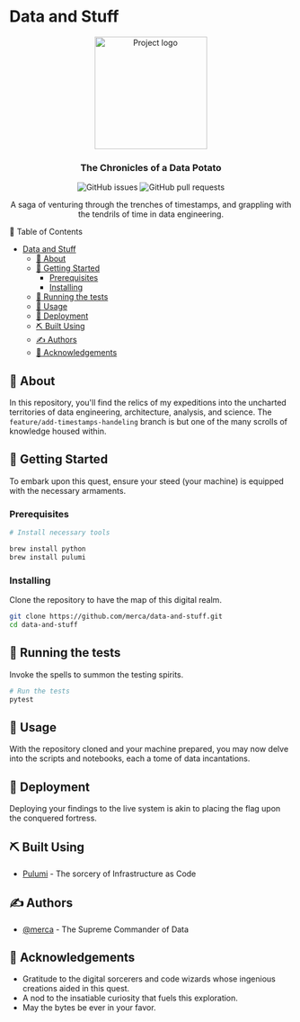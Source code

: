 # Data and Stuff

<p align="center">
  <a href="https://github.com/merca/data-and-stuff" rel="noopener">
 <img width=200px height=200px src="https://i.imgur.com/6wj0hh6.jpg" alt="Project logo"></a>
</p>

<h3 align="center">The Chronicles of a Data Potato</h3>

<div align="center">

![GitHub issues](https://img.shields.io/github/issues/merca/data-and-stuff)
![GitHub pull requests](https://img.shields.io/github/issues-pr/merca/data-and-stuff)

</div>

<p align="center"> A saga of venturing through the trenches of timestamps, and grappling with the tendrils of time in data engineering.
    <br>
</p>

📝 Table of Contents

- [Data and Stuff](#data-and-stuff)
  - [🧐 About](#-about)
  - [🏁 Getting Started](#-getting-started)
    - [Prerequisites](#prerequisites)
    - [Installing](#installing)
  - [🔧 Running the tests](#-running-the-tests)
  - [🎈 Usage](#-usage)
  - [🚀 Deployment](#-deployment)
  - [⛏️ Built Using](#️-built-using)
  - [✍️ Authors](#️-authors)
  - [🎉 Acknowledgements](#-acknowledgements)

## 🧐 About

In this repository, you'll find the relics of my expeditions into the uncharted territories of data engineering, architecture, analysis, and science. The `feature/add-timestamps-handeling` branch is but one of the many scrolls of knowledge housed within.

## 🏁 Getting Started

To embark upon this quest, ensure your steed (your machine) is equipped with the necessary armaments.

### Prerequisites

```sh
# Install necessary tools

brew install python
brew install pulumi
```

### Installing

Clone the repository to have the map of this digital realm.

```sh
git clone https://github.com/merca/data-and-stuff.git
cd data-and-stuff
```

## 🔧 Running the tests

Invoke the spells to summon the testing spirits.

```sh
# Run the tests
pytest
```

## 🎈 Usage

With the repository cloned and your machine prepared, you may now delve into the scripts and notebooks, each a tome of data incantations.

## 🚀 Deployment

Deploying your findings to the live system is akin to placing the flag upon the conquered fortress.

## ⛏️ Built Using

- [Pulumi](https://www.pulumi.com/) - The sorcery of Infrastructure as Code

## ✍️ Authors

- [@merca](https://github.com/merca) - The Supreme Commander of Data

## 🎉 Acknowledgements

- Gratitude to the digital sorcerers and code wizards whose ingenious creations aided in this quest.
- A nod to the insatiable curiosity that fuels this exploration.
- May the bytes be ever in your favor.

